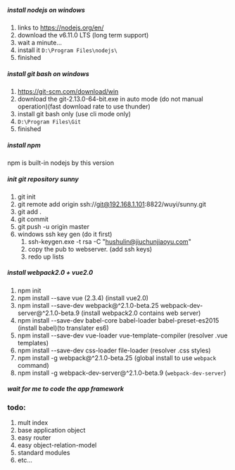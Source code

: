 ##### install nodejs on windows
1. links to https://nodejs.org/en/
2. download the v6.11.0 LTS (long term support)
3. wait a minute...
4. install it `D:\Program Files\nodejs\`
5. finished
##### install git bash on windows
1. https://git-scm.com/download/win
2. download the git-2.13.0-64-bit.exe in auto mode (do not manual operation)(fast download rate to use thunder)
3. install git bash only (use cli mode only)
4. `D:\Program Files\Git`
5. finished
##### install npm
npm is built-in nodejs by this version
##### init git repository sunny
1. git init
2. git remote add origin ssh://git@192.168.1.101:8822/wuyi/sunny.git
3. git add .
4. git commit
5. git push -u origin master
6. windows ssh key gen (do it first)
	1. ssh-keygen.exe -t rsa -C "hushulin@jiuchunjiaoyu.com"
	2. copy the pub to webserver. (add ssh keys)
	3. redo up lists
##### install webpack2.0 + vue2.0
1. npm init
2. npm install --save vue (2.3.4) (install vue2.0)
3. npm install --save-dev webpack@^2.1.0-beta.25 webpack-dev-server@^2.1.0-beta.9 (install webpack2.0 contains web server)
4. npm install --save-dev babel-core babel-loader babel-preset-es2015 (install babel)(to translater es6)
5. npm install --save-dev vue-loader vue-template-compiler (resolver .vue templates)
6. npm install --save-dev css-loader file-loader (resolver .css styles)
7. npm install -g webpack@^2.1.0-beta.25 (global install to use `webpack` command)
8. npm install -g webpack-dev-server@^2.1.0-beta.9 (`webpack-dev-server`)
##### wait for me to code the app framework
### todo:
1. mult index
2. base application object
3. easy router
4. easy object-relation-model
5. standard modules
6. etc...